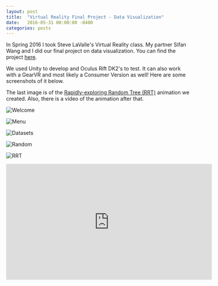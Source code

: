 ```yaml
---
layout: post
title:  "Virtual Reality Final Project - Data Visualization"
date:   2016-05-31 00:00:00 -0400
categories: posts
---
```


In Spring 2016 I took Steve LaValle's Virtual Reality class. My partner Sifan Wang and I did our final project on data visualization. You can find the project [here](https://github.com/romanomatthew23/dataVisualizationVR).

We used Unity to develop and Oculus Rift DK2's to test. It can also work with a GearVR and most likely a Consumer Version as well! Here are some screenshots of it below.

The last image is of the [Rapidly-exploring Random Tree (RRT)](https://en.wikipedia.org/wiki/Rapidly-exploring_random_tree) animation we created. Also, there is a video of the animation after that.


![Welcome](/images/Welcome.jpg)

![Menu](/images/Menu.jpg)

![Datasets](/images/Datasets.jpg)

![Random](/images/Random.jpg)

![RRT](/images/RRT.jpg)

<iframe width="560" height="315" src="https://www.youtube.com/embed/G4_7KLkABEo" title="YouTube video player" frameborder="0" allow="accelerometer; autoplay; clipboard-write; encrypted-media; gyroscope; picture-in-picture" allowfullscreen></iframe>